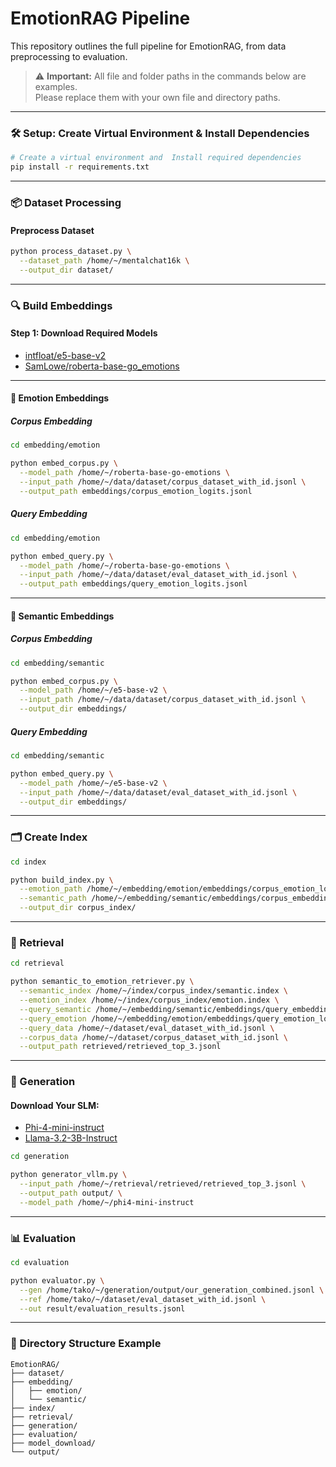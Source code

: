# EmotionRAG Pipeline

This repository outlines the full pipeline for EmotionRAG, from data preprocessing to evaluation.
> ⚠️ **Important:** All file and folder paths in the commands below are examples.  
> Please replace them with your own file and directory paths.

---
### 🛠️ Setup: Create Virtual Environment & Install Dependencies

```bash
# Create a virtual environment and  Install required dependencies
pip install -r requirements.txt
```

---

### 📦 Dataset Processing

#### Preprocess Dataset

```bash
python process_dataset.py \
  --dataset_path /home/~/mentalchat16k \
  --output_dir dataset/
```

---

### 🔍 Build Embeddings

#### Step 1: Download Required Models

- [intfloat/e5-base-v2](https://huggingface.co/intfloat/e5-base-v2)  
- [SamLowe/roberta-base-go_emotions](https://huggingface.co/SamLowe/roberta-base-go_emotions)

---

#### 💬 Emotion Embeddings

##### Corpus Embedding

```bash
cd embedding/emotion

python embed_corpus.py \
  --model_path /home/~/roberta-base-go-emotions \
  --input_path /home/~/data/dataset/corpus_dataset_with_id.jsonl \
  --output_path embeddings/corpus_emotion_logits.jsonl
```

##### Query Embedding

```bash
cd embedding/emotion

python embed_query.py \
  --model_path /home/~/roberta-base-go-emotions \
  --input_path /home/~/data/dataset/eval_dataset_with_id.jsonl \
  --output_path embeddings/query_emotion_logits.jsonl
```

---

#### 🧠 Semantic Embeddings

##### Corpus Embedding

```bash
cd embedding/semantic

python embed_corpus.py \
  --model_path /home/~/e5-base-v2 \
  --input_path /home/~/data/dataset/corpus_dataset_with_id.jsonl \
  --output_dir embeddings/
```

##### Query Embedding

```bash
cd embedding/semantic

python embed_query.py \
  --model_path /home/~/e5-base-v2 \
  --input_path /home/~/data/dataset/eval_dataset_with_id.jsonl \
  --output_dir embeddings/
```

---

### 🗂️ Create Index

```bash
cd index

python build_index.py \
  --emotion_path /home/~/embedding/emotion/embeddings/corpus_emotion_logits.jsonl \
  --semantic_path /home/~/embedding/semantic/embeddings/corpus_embeddings.npy \
  --output_dir corpus_index/
```

---

### 🔎 Retrieval

```bash
cd retrieval

python semantic_to_emotion_retriever.py \
  --semantic_index /home/~/index/corpus_index/semantic.index \
  --emotion_index /home/~/index/corpus_index/emotion.index \
  --query_semantic /home/~/embedding/semantic/embeddings/query_embeddings.npy \
  --query_emotion /home/~/embedding/emotion/embeddings/query_emotion_logits.jsonl \
  --query_data /home/~/dataset/eval_dataset_with_id.jsonl \
  --corpus_data /home/~/dataset/corpus_dataset_with_id.jsonl \
  --output_path retrieved/retrieved_top_3.jsonl
```

---

### 🧠 Generation

#### Download Your SLM:

- [Phi-4-mini-instruct](https://huggingface.co/microsoft/Phi-4-mini-instruct)  
- [Llama-3.2-3B-Instruct](https://huggingface.co/meta-llama/Llama-3.2-3B-Instruct)

```bash
cd generation

python generator_vllm.py \
  --input_path /home/~/retrieval/retrieved/retrieved_top_3.jsonl \
  --output_path output/ \
  --model_path /home/~/phi4-mini-instruct
```

---

### 📊 Evaluation

```bash
cd evaluation

python evaluator.py \
  --gen /home/tako/~/generation/output/our_generation_combined.jsonl \
  --ref /home/tako/~/dataset/eval_dataset_with_id.jsonl \
  --out result/evaluation_results.jsonl
```

---

### 📁 Directory Structure Example

```
EmotionRAG/
├── dataset/
├── embedding/
│   ├── emotion/
│   └── semantic/
├── index/
├── retrieval/
├── generation/
├── evaluation/
├── model_download/
└── output/
```
